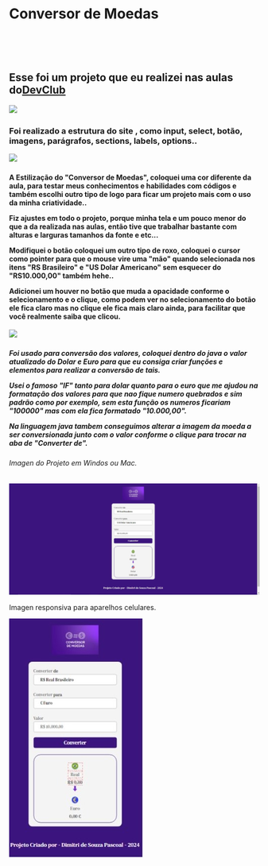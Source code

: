 <h1>Conversor de Moedas</h1>
<br>
<br>
<br>
<h2>Esse foi um projeto que eu realizei nas aulas do<a href=https://rodolfomori.com.br/devclub-/>DevClub</a></h2>
<img src="https://img.shields.io/badge/HTML5-E34F26?style=for-the-badge&logo=html5&logoColor=white"/>
<h3>Foi realizado a estrutura do site , como input, select, botão, imagens, parágrafos, sections, labels, options..</h3>

<img src="https://img.shields.io/badge/CSS3-1572B6?style=for-the-badge&logo=css3&logoColor=white"/>
<h4>A Estilização do "Conversor de Moedas", coloquei uma cor diferente da aula, para testar meus conhecimentos e habilidades com códigos e também escolhi outro tipo de logo para ficar um projeto mais com o uso da minha criatividade..

Fiz ajustes em todo o projeto, porque minha tela e um pouco menor do que a da realizada nas aulas, então tive que trabalhar bastante com alturas e larguras tamanhos da fonte e etc...

Modifiquei o botão coloquei um outro tipo de roxo, coloquei o cursor como pointer para que o mouse vire uma "mão" quando selecionada nos itens "RS Brasileiro" e "US Dolar Americano" sem esquecer do "RS10.000,00" também hehe..

Adicionei um houver no botão que muda a opacidade conforme o selecionamento e o clique, como podem ver no selecionamento do botão ele fica claro mas no clique ele fica mais claro ainda, para facilitar que você realmente saiba que clicou.

</h4>

<img src="https://img.shields.io/badge/JavaScript-F7DF1E?style=for-the-badge&logo=javascript&logoColor=black"/>
<h5>Foi usado para conversão dos valores, coloquei dentro do java o valor atualizado do Dolar e Euro para que eu consiga criar funções e elementos para realizar a conversão de tais. 

Usei o famoso "IF" tanto para dolar quanto para o euro que me ajudou na formatação dos valores para que nao fique numero quebrados e sim padrão como por exemplo, sem esta função os numeros ficariam "100000" mas com ela fica formatado "10.000,00". 

Na linguagem java tambem conseguimos alterar a imagem da moeda a ser conversionada junto com o valor conforme o clique para trocar na aba de "Converter de".</h5>



<h6>Imagen do Projeto em Windos ou Mac.</h6>
<img src="https://github.com/DimitriPascoal-Dev/Conversor-de-Moedas/blob/main/assets/Para%20Computador.jpg?raw=true">

<h7>Imagen responsiva para aparelhos celulares.</h7>


<img src="https://github.com/DimitriPascoal-Dev/Conversor-de-Moedas/blob/main/assets/Para%20Celular.jpg?raw=true">

